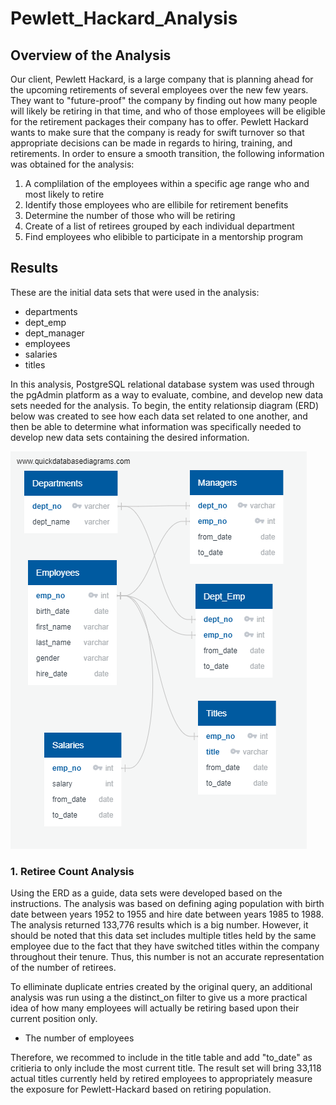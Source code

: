 # Pewlett_Hackard_Analysis
## Overview of the Analysis
Our client, Pewlett Hackard, is a large company that is planning ahead for the upcoming retirements of several employees over the new few years.  They want to "future-proof" the company by finding out how many people will likely be retiring in that time, and who of those employees will be eligible for the retirement packages their company has to offer.  Pewlett Hackard wants to make sure that the company is ready for swift turnover so that appropriate decisions can be made in regards to hiring, training, and retirements. In order to ensure a smooth transition, the following information was obtained for the analysis:
1. A complilation of the employees within a specific age range who and most likely to retire
2. Identify those employees who are ellibile for retirement benefits
4. Determine the number of those who will be retiring
5. Create of a list of retirees grouped by each individual department
6. Find employees who elibible to participate in a mentorship program

## Results
These are the initial data sets that were used in the analysis:
* departments
* dept_emp
* dept_manager
* employees
* salaries
* titles

In this analysis, PostgreSQL relational database system was used through the pgAdmin platform as a way to evaluate, combine, and develop new data sets needed for the analysis.  To begin, the entity relationsip diagram (ERD) below was created to see how each data set related to one another, and then be able to determine what information was specifically needed to develop new data sets containing the desired information.

![ERD](https://raw.githubusercontent.com/BHCharlton/Pewlett_Hackard_Analysis/main/EmployeeDB.png)

### 1. Retiree Count Analysis
Using the ERD as a guide, data sets were developed based on the instructions. The analysis was based on defining aging population with birth date between years 1952 to 1955 and hire date between years 1985 to 1988. The analysis returned 133,776 results which is a big number.  However, it should be noted that this data set includes multiple titles held by the same employee due to the fact that they have switched titles within the company throughout their tenure.  Thus, this number is not an accurate representation of the number of retirees.

To elliminate duplicate entries created by the original query, an additional analysis was run using a the distinct_on filter to give us a more practical idea of how many employees will actually be retiring based upon their current position only.

* The number of employees

Therefore, we recommed to include in the title table and add "to_date" as critieria to only include the most current title. The result set will bring 33,118 actual titles currently held by retired employees to appropriately measure the exposure for Pewlett-Hackard based on retiring population.
